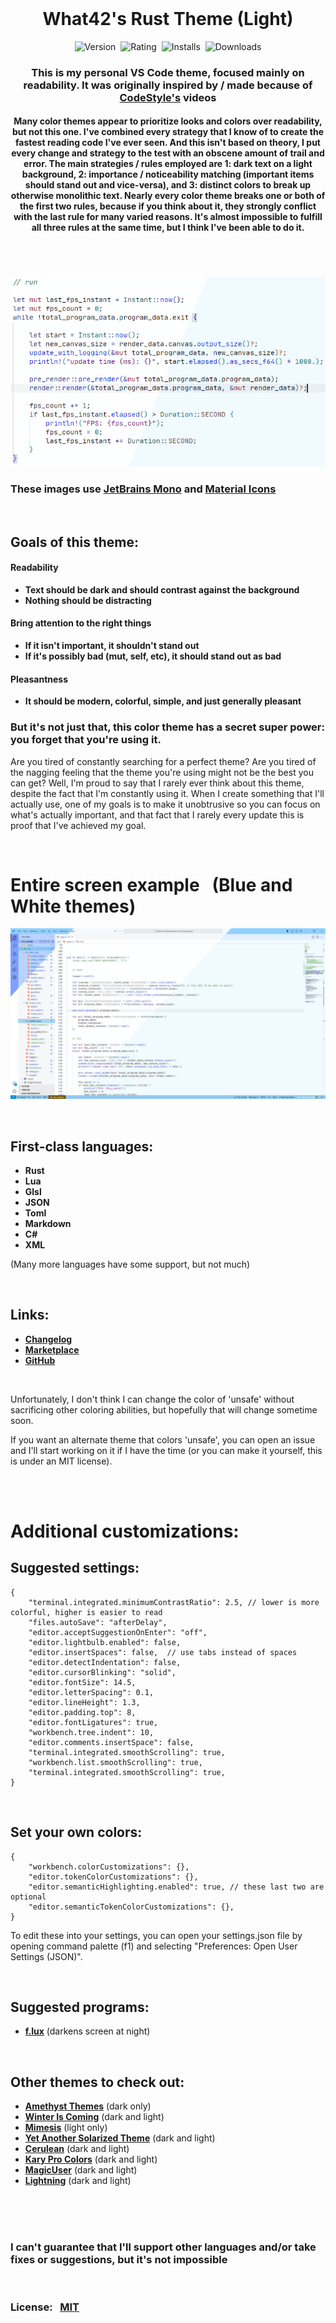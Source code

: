 <br>

<h1 align="center">What42's Rust Theme (Light)</h1>

<p align="center">
	<img src="https://vsmarketplacebadges.dev/version-short/What42Pizza.what42s-rust-theme-light.png?style=for-the-badge&colorA=44444D&colorB=FFD600&label=VERSION" alt="Version">&nbsp;
	<img src="https://vsmarketplacebadges.dev/rating-short/What42Pizza.what42s-rust-theme-light.png?style=for-the-badge&colorA=44444D&colorB=FFD600&label=Rating" alt="Rating">&nbsp;
	<img src="https://vsmarketplacebadges.dev/installs-short/What42Pizza.what42s-rust-theme-light.png?style=for-the-badge&colorA=44444D&colorB=FFD600&label=Installs" alt="Installs">&nbsp;
	<img src="https://vsmarketplacebadges.dev/downloads-short/What42Pizza.what42s-rust-theme-light.png?style=for-the-badge&colorA=44444D&colorB=FFD600&label=Downloads" alt="Downloads">
</p>

<h3 align="center" style="font-weight: bold;">This is my personal VS Code theme, focused mainly on readability. It was originally inspired by / made because of <a href="https://www.youtube.com/@_codestyle">CodeStyle's</a> videos</h3>

<h4 align="center">Many color themes appear to prioritize looks and colors over readability, but not this one. I've combined every strategy that I know of to create the fastest reading code I've ever seen. And this isn't based on theory, I put every change and strategy to the test with an obscene amount of trail and error. The main strategies / rules employed are 1: dark text on a light background, 2: importance / noticeability matching (important items should stand out and vice-versa), and 3: distinct colors to break up otherwise monolithic text. Nearly every color theme breaks one or both of the first two rules, because if you think about it, they strongly conflict with the last rule for many varied reasons. It's almost impossible to fulfill all three rules at the same time, but I think I've been able to do it.</h4>

<!--<h3 align="left" comment="this is needed to stop the image from being centered"></h3>-->

<h1></h1>

<br>

![Example](images/example.png)

### These images use [JetBrains Mono](https://www.jetbrains.com/lp/mono/) and [Material Icons](https://marketplace.visualstudio.com/items?itemName=PKief.material-icon-theme)

<br>

## Goals of this theme:

#### **Readability**
- **Text should be dark and should contrast against the background**
- **Nothing should be distracting**
#### **Bring attention to the right things**
- **If it isn't important, it shouldn't stand out**
- **If it's possibly bad (mut, self, etc), it should stand out as bad**
#### **Pleasantness**
- **It should be modern, colorful, simple, and just generally pleasant**

### But it's not just that, this color theme has a secret super power: you forget that you're using it.

Are you tired of constantly searching for a perfect theme? Are you tired of the nagging feeling that the theme you're using might not be the best you can get? Well, I'm proud to say that I rarely ever think about this theme, despite the fact that I'm constantly using it. When I create something that I'll actually use, one of my goals is to make it unobtrusive so you can focus on what's actually important, and that fact that I rarely every update this is proof that I've achieved my goal.

<br>

# Entire screen example &nbsp; (Blue and White themes)

![Entire screen example](images/entire_screen.png)

<br>

## First-class languages:

- **Rust**
- **Lua**
- **Glsl**
- **JSON**
- **Toml**
- **Markdown**
- **C#**
- **XML**

(Many more languages have some support, but not much)

<br>

## Links:

- **[Changelog](CHANGELOG.md)**
- **[Marketplace](https://marketplace.visualstudio.com/items?itemName=What42Pizza.what42s-rust-theme-light)**
- **[GitHub](https://github.com/What42Pizza/What42s-Rust-Theme_Light)**

<br>

Unfortunately, I don't think I can change the color of 'unsafe' without sacrificing other coloring abilities, but hopefully that will change sometime soon.

If you want an alternate theme that colors 'unsafe', you can open an issue and I'll start working on it if I have the time (or you can make it yourself, this is under an MIT license).

<br>
<br>

# Additional customizations:

## Suggested settings:

``` hjson
{
	"terminal.integrated.minimumContrastRatio": 2.5, // lower is more colorful, higher is easier to read
	"files.autoSave": "afterDelay",
	"editor.acceptSuggestionOnEnter": "off",
	"editor.lightbulb.enabled": false,
	"editor.insertSpaces": false,  // use tabs instead of spaces
	"editor.detectIndentation": false,
	"editor.cursorBlinking": "solid",
	"editor.fontSize": 14.5,
	"editor.letterSpacing": 0.1,
	"editor.lineHeight": 1.3,
	"editor.padding.top": 8,
	"editor.fontLigatures": true,
	"workbench.tree.indent": 10,
	"editor.comments.insertSpace": false,
	"terminal.integrated.smoothScrolling": true,
	"workbench.list.smoothScrolling": true,
	"terminal.integrated.smoothScrolling": true,
}
```

<br>

## Set your own colors:

``` hjson
{
	"workbench.colorCustomizations": {},
	"editor.tokenColorCustomizations": {},
	"editor.semanticHighlighting.enabled": true, // these last two are optional
	"editor.semanticTokenColorCustomizations": {},
}
```

To edit these into your settings, you can open your settings.json file by opening command palette (f1) and selecting "Preferences: Open User Settings (JSON)".

<br>

## Suggested programs:

- **[f.lux](https://justgetflux.com/)** (darkens screen at night)

<br>

## Other themes to check out:

- **[Amethyst Themes](https://marketplace.visualstudio.com/items?itemName=amodio.amethyst-theme)** (dark only)
- **[Winter Is Coming](https://marketplace.visualstudio.com/items?itemName=johnpapa.winteriscoming)** (dark and light)
- **[Mimesis](https://marketplace.visualstudio.com/items?itemName=AlexanderDyriavin.mimesis)** (light only)
- **[Yet Another Solarized Theme](https://marketplace.visualstudio.com/items?itemName=JulianSchelb.yet-another-solarized-theme)** (dark and light)
- **[Cerulean](https://marketplace.visualstudio.com/items?itemName=OwenWilliams.cerulean)** (dark and light)
- **[Kary Pro Colors](https://marketplace.visualstudio.com/items?itemName=karyfoundation.theme-karyfoundation-themes)** (dark and light)
- **[MagicUser](https://marketplace.visualstudio.com/items?itemName=BernardoPires.magicuser-color-themes)** (dark and light)
- **[Lightning](https://marketplace.visualstudio.com/items?itemName=zevross.lightning)** (dark and light)

<br>
<br>
<br>

### **I can't guarantee that I'll support other languages and/or take fixes or suggestions, but it's not impossible**

<br>

### License: &nbsp; [MIT](LICENSE)
